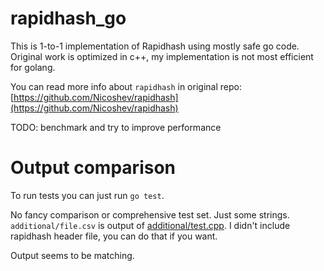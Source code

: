 # rapidhash_go

This is 1-to-1 implementation of Rapidhash using mostly safe go code. Original work is optimized in c++, my implementation is not most efficient for golang.

You can read more info about `rapidhash` in original repo: [https://github.com/Nicoshev/rapidhash](https://github.com/Nicoshev/rapidhash)

TODO: benchmark and try to improve performance

# Output comparison

To run tests you can just run `go test`.

No fancy comparison or comprehensive test set. Just some strings.
`additional/file.csv` is output of [additional/test.cpp](additional/test.cpp). I didn't include rapidhash header file, you can do that if you want.

Output seems to be matching.

